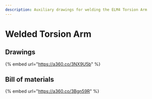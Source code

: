 ```yaml
---
description: Auxiliary drawings for welding the ELM4 Torsion Arm
---
```


# Welded Torsion Arm

## Drawings

{% embed url="https://a360.co/3NX9U5b" %}

## Bill of materials

{% embed url="https://a360.co/3Bgn59R" %}
